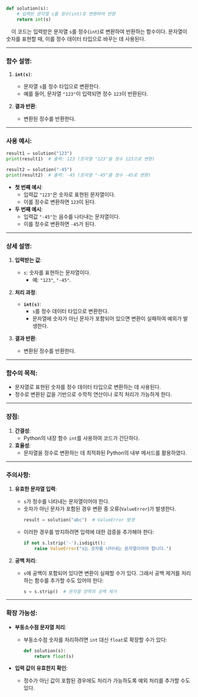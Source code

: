 ```python
def solution(s):
    # 입력된 문자열 s를 정수(int)로 변환하여 반환
    return int(s)
```

&emsp;이 코드는 입력받은 문자열 `s`를 정수(`int`)로 변환하여 반환하는 함수이다. 문자열이 숫자를 표현할 때, 이를 정수 데이터 타입으로 바꾸는 데 사용된다.

---

### 함수 설명:

1. **`int(s)`**:
   - 문자열 `s`를 정수 타입으로 변환한다.
   - 예를 들어, 문자열 `"123"`이 입력되면 정수 `123`이 반환된다.

2. **결과 반환**:
   - 변환된 정수를 반환한다.

---

### 사용 예시:

```python
result1 = solution("123")
print(result1)  # 출력: 123 (문자열 "123"을 정수 123으로 변환)

result2 = solution("-45")
print(result2)  # 출력: -45 (문자열 "-45"를 정수 -45로 변환)
```

- **첫 번째 예시**:
  - 입력값 `"123"`은 숫자로 표현된 문자열이다.
  - 이를 정수로 변환하면 `123`이 된다.
- **두 번째 예시**:
  - 입력값 `"-45"`는 음수를 나타내는 문자열이다.
  - 이를 정수로 변환하면 `-45`가 된다.

---

### 상세 설명:

1. **입력받는 값**:
   - `s`: 숫자를 표현하는 문자열이다.
     - 예: `"123"`, `"-45"`.

2. **처리 과정**:
   - **`int(s)`**:
     - `s`를 정수 데이터 타입으로 변환한다.
     - 문자열에 숫자가 아닌 문자가 포함되어 있으면 변환이 실패하여 예외가 발생한다.

3. **결과 반환**:
   - 변환된 정수를 반환한다.

---

### 함수의 목적:

- 문자열로 표현된 숫자를 정수 데이터 타입으로 변환하는 데 사용된다.
- 정수로 변환된 값을 기반으로 수학적 연산이나 로직 처리가 가능하게 한다.

---

### 장점:

1. **간결성**:
   - Python의 내장 함수 `int`를 사용하여 코드가 간단하다.
2. **효율성**:
   - 문자열을 정수로 변환하는 데 최적화된 Python의 내부 메서드를 활용하였다.

---

### 주의사항:

1. **유효한 문자열 입력**:
   - `s`가 정수를 나타내는 문자열이어야 한다.
   - 숫자가 아닌 문자가 포함된 경우 변환 중 오류(`ValueError`)가 발생한다.
     ```python
     result = solution("abc")  # ValueError 발생
     ```
   - 이러한 경우를 방지하려면 입력에 대한 검증을 추가해야 한다:
     ```python
     if not s.lstrip('-').isdigit():
         raise ValueError("s는 숫자를 나타내는 문자열이어야 합니다.")
     ```

2. **공백 처리**:
   - `s`에 공백이 포함되어 있다면 변환이 실패할 수가 있다. 그래서 공백 제거를 처리하는 함수를 추가할 수도 있어야 한다:
     ```python
     s = s.strip()  # 문자열 양쪽의 공백 제거
     ```

---

### 확장 가능성:

- **부동소수점 문자열 처리**:
  - 부동소수점 숫자를 처리하려면 `int` 대신 `float`로 확장할 수가 있다:
    ```python
    def solution(s):
        return float(s)
    ```

- **입력 값이 유효한지 확인**:
  - 정수가 아닌 값이 포함된 경우에도 처리가 가능하도록 예외 처리를 추가할 수도 있다.